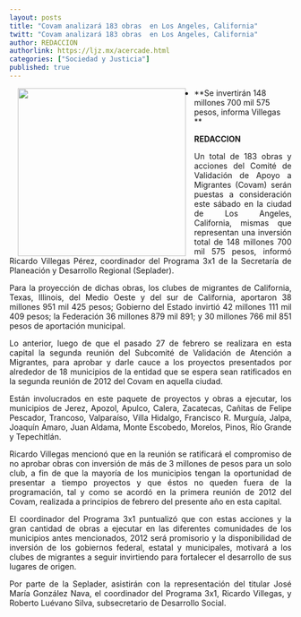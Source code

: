 ```yaml
---
layout: posts
title: "Covam analizará 183 obras  en Los Angeles, California"
twitt: "Covam analizará 183 obras  en Los Angeles, California"
author: REDACCION
authorlink: https://ljz.mx/acercade.html
categories: ["Sociedad y Justicia"]
published: true
---
```

<img src="images/stories/fotos_marzo/p9 covam.jpg" border="0" width="300" style="margin-left: 15px; margin-right: 15px; float: left;" />

*   **Se invertirán 148 millones 700 mil 575 pesos, informa Villegas  
    **

<p style="text-align: justify;">
  <strong>REDACCION</strong>
</p>

<p style="text-align: justify;">
  Un total de 183 obras y acciones del Comité de Validación de Apoyo a Migrantes (Covam) serán puestas a consideración este sábado en la ciudad de Los Angeles, California, mismas que representan una inversión total de 148 millones 700 mil 575 pesos, informó Ricardo Villegas Pérez, coordinador del Programa 3x1 de la Secretaría de Planeación y Desarrollo Regional (Seplader).
</p>

<p style="text-align: justify;">
  Para la proyección de dichas obras, los clubes de migrantes de California, Texas, Illinois, del Medio Oeste y del sur de California, aportaron 38 millones 951 mil 425 pesos; Gobierno del Estado invirtió 42 millones 111 mil 409 pesos; la Federación 36 millones 879 mil 891; y 30 millones 766 mil 851 pesos de aportación municipal.
</p>

<p style="text-align: justify;">
  Lo anterior, luego de que el pasado 27 de febrero se realizara en esta capital la segunda reunión del Subcomité de Validación de Atención a Migrantes, para aprobar y darle cauce a los proyectos presentados por alrededor de 18 municipios de la entidad que se espera sean ratificados en la segunda reunión de 2012 del Covam en aquella ciudad.
</p>

<p style="text-align: justify;">
  Están involucrados en este paquete de proyectos y obras a ejecutar, los municipios de Jerez, Apozol, Apulco, Calera, Zacatecas, Cañitas de Felipe Pescador, Trancoso, Valparaíso, Villa Hidalgo, Francisco R. Murguía, Jalpa, Joaquín Amaro, Juan Aldama, Monte Escobedo, Morelos, Pinos, Río Grande y Tepechitlán.
</p>

<p style="text-align: justify;">
  Ricardo Villegas mencionó que en la reunión se ratificará el compromiso de no aprobar obras con inversión de más de 3 millones de pesos para un solo club, a fin de que la mayoría de los municipios tengan la oportunidad de presentar a tiempo proyectos y que éstos no queden fuera de la programación, tal y como se acordó en la primera reunión de 2012 del Covam, realizada a principios de febrero del presente año en esta capital.
</p>

<p style="text-align: justify;">
  El coordinador del Programa 3x1 puntualizó que con estas acciones y la gran cantidad de obras a ejecutar en las diferentes comunidades de los municipios antes mencionados, 2012 será promisorio y la disponibilidad de inversión de los gobiernos federal, estatal y municipales, motivará a los clubes de migrantes a seguir invirtiendo para fortalecer el desarrollo de sus lugares de origen.
</p>

<p style="text-align: justify;">
  Por parte de la Seplader, asistirán con la representación del titular José María González Nava, el coordinador del Programa 3x1, Ricardo Villegas, y Roberto Luévano Silva, subsecretario de Desarrollo Social.
</p>
